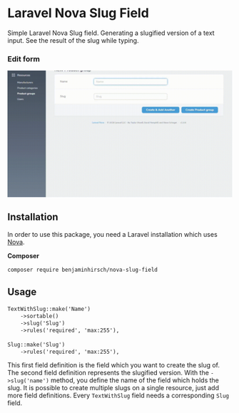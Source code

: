 # Laravel Nova Slug Field

Simple Laravel Nova Slug field. Generating a slugified version of a text 
input. See the result of the slug  while typing.
 
### Edit form

![details page select](https://raw.githubusercontent.com/benjaminhirsch/benjaminhirsch.github.io/master/repository-assets/nova-slug-demo.gif)

## Installation

In order to use this package, you need a Laravel installation which uses [Nova](https://nova.laravel.com).

**Composer**

```bash
composer require benjaminhirsch/nova-slug-field
```

## Usage

```
TextWithSlug::make('Name')
    ->sortable()
    ->slug('Slug')
    ->rules('required', 'max:255'),

Slug::make('Slug')
    ->rules('required', 'max:255'),
```

This first field definition is the field which you want to create the slug of. The second field 
definition represents the slugified version. With the ```->slug('name')``` method, you  define 
the name of the field which holds the slug. It is possible to create multiple slugs on a single
resource, just add more field definitions. Every ```TextWithSlug``` field needs a  corresponding
```Slug``` field.
